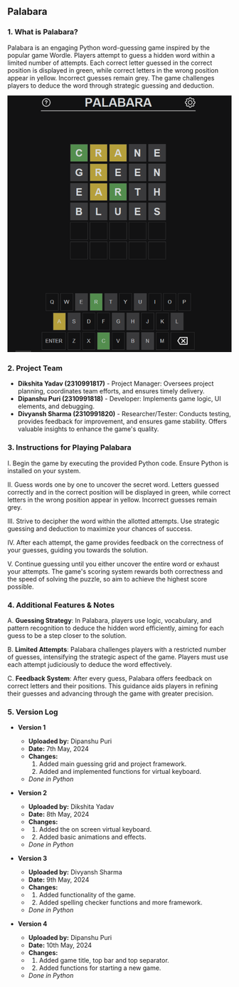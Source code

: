 ## Palabara

### 1. What is Palabara?
Palabara is an engaging Python word-guessing game inspired by the popular game Wordle. Players attempt to guess a hidden word within a limited number of attempts. Each correct letter guessed in the correct position is displayed in green, while correct letters in the wrong position appear in yellow. Incorrect guesses remain grey. The game challenges players to deduce the word through strategic guessing and deduction.

![screenshot](images/screenshot2.png)

### 2. Project Team
- **Dikshita Yadav (2310991817)** - Project Manager: Oversees project planning, coordinates team efforts, and ensures timely delivery.
- **Dipanshu Puri (2310991818)** - Developer: Implements game logic, UI elements, and debugging.
- **Divyansh Sharma (2310991820)** - Researcher/Tester: Conducts testing, provides feedback for improvement, and ensures game stability. Offers valuable insights to enhance the game's quality.

### 3. Instructions for Playing Palabara
I. Begin the game by executing the provided Python code. Ensure Python is installed on your system.

II. Guess words one by one to uncover the secret word. Letters guessed correctly and in the correct position will be displayed in green, while correct letters in the wrong position appear in yellow. Incorrect guesses remain grey.

III. Strive to decipher the word within the allotted attempts. Use strategic guessing and deduction to maximize your chances of success.

IV. After each attempt, the game provides feedback on the correctness of your guesses, guiding you towards the solution.

V. Continue guessing until you either uncover the entire word or exhaust your attempts. The game's scoring system rewards both correctness and the speed of solving the puzzle, so aim to achieve the highest score possible.

### 4. Additional Features & Notes
A. **Guessing Strategy**: In Palabara, players use logic, vocabulary, and pattern recognition to deduce the hidden word efficiently, aiming for each guess to be a step closer to the solution.

B. **Limited Attempts**: Palabara challenges players with a restricted number of guesses, intensifying the strategic aspect of the game. Players must use each attempt judiciously to deduce the word effectively.

C. **Feedback System**: After every guess, Palabara offers feedback on correct letters and their positions. This guidance aids players in refining their guesses and advancing through the game with greater precision.

### 5. Version Log

- **Version 1**
  - **Uploaded by:** Dipanshu Puri
  - **Date:** 7th May, 2024
  - **Changes:**
    1. Added main guessing grid and project framework.
    2. Added and implemented functions for virtual keyboard.
  - *Done in Python*

- **Version 2**
  - **Uploaded by:** Dikshita Yadav
  - **Date:** 8th May, 2024
  - **Changes:**
  - 1. Added the on screen virtual keyboard.
  - 2. Added basic animations and effects.
  - *Done in Python*

- **Version 3**
  - **Uploaded by:** Divyansh Sharma
  - **Date:** 9th May, 2024
  - **Changes:**
  - 1. Added functionality of the game.
  - 2. Added spelling checker functions and more framework.
  - *Done in Python*
  
- **Version 4**
  - **Uploaded by:** Dipanshu Puri
  - **Date:** 10th May, 2024
  - **Changes:**
  - 1. Added game title, top bar and top separator.
  - 2. Added functions for starting a new game.
  - *Done in Python*


